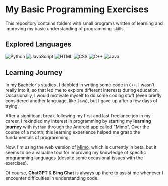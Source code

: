 
# My Basic Programming Exercises

This repository contains folders with small programs written of learning and improving my basic understanding of programming skills.

## Explored Languages
<div class="Programming Languages">
	<img alt="Python" src="https://img.shields.io/badge/Python-%23009ADD.svg?style=flat&logo=python&logoColor=yellow"/>
	<img alt="JavaScript" src="https://img.shields.io/badge/JavaScript-%23323330.svg?style=flat&logo=javascript&logoColor=%23F7DF1E"/>
	<img alt="HTML" src="https://img.shields.io/badge/HTML-%23E34F26.svg?style=flat&logo=html5&logoColor=white"/>
	<img alt="CSS" src="https://img.shields.io/badge/CSS-%231572B6.svg?style=flat&logo=css3&logoColor=white"/>
	<img alt="C++" src="https://img.shields.io/badge/C++%20-%2300599C.svg?&style=flat&logo=c%2B%2B&ogoColor=white"/>
	<img alt="Java" src="https://img.shields.io/badge/Java-%23ED8B00.svg?style=flat&logo=openjdk&logoColor=white"/>
</div>

## Learning Journey

In my Bachelor's studies, I dabbled in writing some code in ``C++``. I wasn't really into it, so that led me to explore different interests during education. Occasionally, I would motivate myself to do some coding stuff (even briefly considered another language, like ``Java``), but I gave up after a few days of trying.

After a significant break following my first and last freelance job in my career, I rekindled my interest in programming by starting my **learning journey** with ``Python`` through the Android app called ["Mimo"](https://play.google.com/store/apps/details?id=com.getmimo). Over the course of a month, this learning experience helped me grasp the fundamentals of programming.

Now, I'm using the web version of [Mimo](https://mimo.org/), which is currently in beta, but it seems to be a valuable tool for improving my knowledge of specific programming languages (despite some occasional issues with the exercises).

Of course, **ChatGPT** & **Bing Chat** is always up there to assist me whenever I encounter difficulties in understanding code.